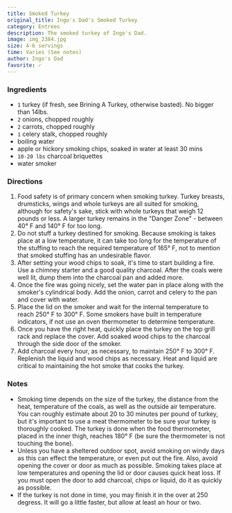 ```yaml
---
title: Smoked Turkey
original_title: Ingo's Dad's Smoked Turkey
category: Entrees
description: The smoked turkey of Ingo's Dad.
image: img_2384.jpg
size: 4-6 servings
time: Varies (See notes)
author: Ingo's Dad
favorite: ✓
---
```


### Ingredients

* `1` turkey (if fresh, see Brining A Turkey, otherwise basted). No bigger than 14lbs.
* `2` onions, chopped roughly
* `2` carrots, chopped roughly
* `1` celery stalk, chopped roughly
* boiling water
* apple or hickory smoking chips, soaked in water at least 30 mins
* `10-20 lbs` charcoal briquettes
* water smoker

### Directions

1. Food safety is of primary concern when smoking turkey. Turkey breasts, drumsticks, wings and whole turkeys are all suited for smoking, although for safety's sake, stick with whole turkeys that weigh 12 pounds or less. A larger turkey remains in the "Danger Zone" - between 40° F and 140° F for too long.
2. Do not stuff a turkey destined for smoking. Because smoking is takes place at a low temperature, it can take too long for the temperature of the stuffing to reach the required temperature of 165° F, not to mention that smoked stuffing has an undesirable flavor.
3. After setting your wood chips to soak, it's time to start building a fire. Use a chimney starter and a good quality charcoal. After the coals were well lit, dump them into the charcoal pan and added more.
4. Once the fire was going nicely, set the water pan in place along with the smoker's cylindrical body. Add the onion, carrot and celery to the pan and cover with water.
5. Place the lid on the smoker and wait for the internal temperature to reach 250° F to 300° F. Some smokers have built in temperature indicators, if not use an oven thermometer to determine temperature.
6. Once you have the right heat, quickly place the turkey on the top grill rack and replace the cover. Add soaked wood chips to the charcoal through the side door of the smoker.
7. Add charcoal every hour, as necessary, to maintain 250° F to 300° F. Replenish the liquid and wood chips as necessary. Heat and liquid are critical to maintaining the hot smoke that cooks the turkey.

### Notes

* Smoking time depends on the size of the turkey, the distance from the heat, temperature of the coals, as well as the outside air temperature. You can roughly estimate about 20 to 30 minutes per pound of turkey, but it's important to use a meat thermometer to be sure your turkey is thoroughly cooked. The turkey is done when the food thermometer, placed in the inner thigh, reaches 180° F (be sure the thermometer is not touching the bone).
* Unless you have a sheltered outdoor spot, avoid smoking on windy days as this can effect the temperature, or even put out the fire. Also, avoid opening the cover or door as much as possible. Smoking takes place at low temperatures and opening the lid or door causes quick heat loss. If you must open the door to add charcoal, chips or liquid, do it as quickly as possible.
* If the turkey is not done in time, you may finish it in the over at 250 degress. It will go a little faster, but allow at least an hour or two.